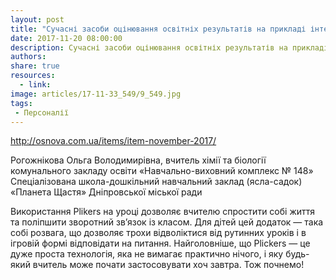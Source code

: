 ```yaml
---
layout: post
title: "Сучасні засоби оцінювання освітніх результатів на прикладі інтерактивного ресурсу Plikers"
date: 2017-11-20 08:00:00
description: Сучасні засоби оцінювання освітніх результатів на прикладі інтерактивного ресурсу Plikers
authors:
share: true
resources:
  - link:
image: articles/17-11-33_549/9_549.jpg
tags:
 - Персоналії
---
```


<http://osnova.com.ua/items/item-november-2017/>

Рогожнікова Ольга Володимирівна, вчитель хімії та біології комунального закладу освіти «Навчально-виховний комплекс № 148» Спеціалізована школа-дошкільний навчальний заклад (ясла-садок) «Планета Щастя» Дніпровської міської ради

Використання Plikers на уроці дозволяє вчителю спростити собі життя та поліпшити зворотний зв’язок із класом. Для дітей цей додаток — така собі розвага, що дозволяє трохи відволіктися від рутинних уроків і в ігровій формі відповідати на питання. Найголовніше, що Plickers — це дуже проста технологія, яка не вимагає практично нічого, і яку будь-який вчитель може почати застосовувати хоч завтра. Тож почнемо!
